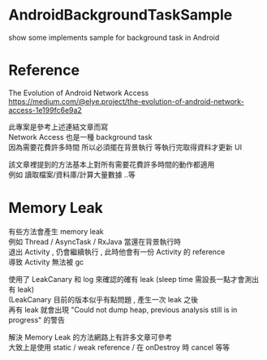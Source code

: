 # AndroidBackgroundTaskSample
show some implements sample for background task in Android

# Reference
The Evolution of Android Network Access<br>
https://medium.com/@elye.project/the-evolution-of-android-network-access-1e199fc6e9a2

此專案是參考上述連結文章而寫<br>
Network Access 也是一種 background task <br>
因為需要花費許多時間  所以必須擺在背景執行  等執行完取得資料才更新 UI<br>

該文章裡提到的方法基本上對所有需要花費許多時間的動作都適用<br>
例如  讀取檔案/資料庫/計算大量數據 ..等<br>

# Memory Leak
有些方法會產生 memory leak <br>
例如 Thread / AsyncTask / RxJava 當還在背景執行時 <br>
退出 Activity , 仍會繼續執行 , 此時他會有一份 Activity 的 reference<br>
導致 Activity 無法被 gc<br>

使用了 LeakCanary 和 log 來確認的確有 leak  (sleep time 需設長一點才會測出有 leak)  <br>
(LeakCanary 目前的版本似乎有點問題 , 產生一次 leak 之後 <br>
再有 leak 就會出現 "Could not dump heap, previous analysis still is in progress" 的警告<br>

解決 Memory Leak 的方法網路上有許多文章可參考 <br>
大致上是使用 static / weak reference / 在 onDestroy 時 cancel 等等   <br>

